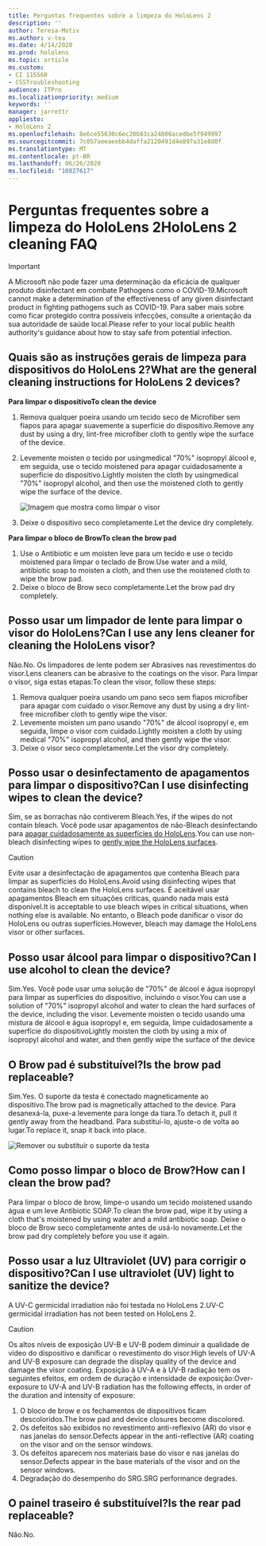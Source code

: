 ```yaml
---
title: Perguntas frequentes sobre a limpeza do HoloLens 2
description: ''
author: Teresa-Motiv
ms.author: v-tea
ms.date: 4/14/2020
ms.prod: hololens
ms.topic: article
ms.custom:
- CI 115560
- CSSTroubleshooting
audience: ITPro
ms.localizationpriority: medium
keywords: ''
manager: jarrettr
appliesto:
- HoloLens 2
ms.openlocfilehash: 8e6ce55630c6ec20b83ca24006acedbe5f949997
ms.sourcegitcommit: 7c057aeeaeebb4daffa2120491d4e897a31e8d0f
ms.translationtype: MT
ms.contentlocale: pt-BR
ms.lasthandoff: 06/26/2020
ms.locfileid: "10827617"
---
```

# <span data-ttu-id="c5bfe-102">Perguntas frequentes sobre a limpeza do HoloLens 2</span><span class="sxs-lookup"><span data-stu-id="c5bfe-102">HoloLens 2 cleaning FAQ</span></span>

> [!IMPORTANT]  
> <span data-ttu-id="c5bfe-103">A Microsoft não pode fazer uma determinação da eficácia de qualquer produto disinfectant em combate Pathogens como o COVID-19.</span><span class="sxs-lookup"><span data-stu-id="c5bfe-103">Microsoft cannot make a determination of the effectiveness of any given disinfectant product in fighting pathogens such as COVID-19.</span></span> <span data-ttu-id="c5bfe-104">Para saber mais sobre como ficar protegido contra possíveis infecções, consulte a orientação da sua autoridade de saúde local.</span><span class="sxs-lookup"><span data-stu-id="c5bfe-104">Please refer to your local public health authority's guidance about how to stay safe from potential infection.</span></span>  

## <span data-ttu-id="c5bfe-105">Quais são as instruções gerais de limpeza para dispositivos do HoloLens 2?</span><span class="sxs-lookup"><span data-stu-id="c5bfe-105">What are the general cleaning instructions for HoloLens 2 devices?</span></span>

**<span data-ttu-id="c5bfe-106">Para limpar o dispositivo</span><span class="sxs-lookup"><span data-stu-id="c5bfe-106">To clean the device</span></span>**

1. <span data-ttu-id="c5bfe-107">Remova qualquer poeira usando um tecido seco de Microfiber sem fiapos para apagar suavemente a superfície do dispositivo.</span><span class="sxs-lookup"><span data-stu-id="c5bfe-107">Remove any dust by using a dry, lint-free microfiber cloth to gently wipe the surface of the device.</span></span>
1. <span data-ttu-id="c5bfe-108">Levemente moisten o tecido por usingmedical "70%" isopropyl álcool e, em seguida, use o tecido moistened para apagar cuidadosamente a superfície do dispositivo.</span><span class="sxs-lookup"><span data-stu-id="c5bfe-108">Lightly moisten the cloth by usingmedical "70%" isopropyl alcohol, and then use the moistened cloth to gently wipe the surface of the device.</span></span>

   ![Imagem que mostra como limpar o visor](images/hololens-cleaning-visor.png)

1. <span data-ttu-id="c5bfe-110">Deixe o dispositivo seco completamente.</span><span class="sxs-lookup"><span data-stu-id="c5bfe-110">Let the device dry completely.</span></span>

**<span data-ttu-id="c5bfe-111">Para limpar o bloco de Brow</span><span class="sxs-lookup"><span data-stu-id="c5bfe-111">To clean the brow pad</span></span>**

1. <span data-ttu-id="c5bfe-112">Use o Antibiotic e um moisten leve para um tecido e use o tecido moistened para limpar o teclado de Brow.</span><span class="sxs-lookup"><span data-stu-id="c5bfe-112">Use water and a mild, antibiotic soap to moisten a cloth, and then use the moistened cloth to wipe the brow pad.</span></span>
1. <span data-ttu-id="c5bfe-113">Deixe o bloco de Brow seco completamente.</span><span class="sxs-lookup"><span data-stu-id="c5bfe-113">Let the brow pad dry completely.</span></span>

## <span data-ttu-id="c5bfe-114">Posso usar um limpador de lente para limpar o visor do HoloLens?</span><span class="sxs-lookup"><span data-stu-id="c5bfe-114">Can I use any lens cleaner for cleaning the HoloLens visor?</span></span>

<span data-ttu-id="c5bfe-115">Não.</span><span class="sxs-lookup"><span data-stu-id="c5bfe-115">No.</span></span> <span data-ttu-id="c5bfe-116">Os limpadores de lente podem ser Abrasives nas revestimentos do visor.</span><span class="sxs-lookup"><span data-stu-id="c5bfe-116">Lens cleaners can be abrasive to the coatings on the visor.</span></span> <span data-ttu-id="c5bfe-117">Para limpar o visor, siga estas etapas:</span><span class="sxs-lookup"><span data-stu-id="c5bfe-117">To clean the visor, follow these steps:</span></span>  

1. <span data-ttu-id="c5bfe-118">Remova qualquer poeira usando um pano seco sem fiapos microfiber para apagar com cuidado o visor.</span><span class="sxs-lookup"><span data-stu-id="c5bfe-118">Remove any dust by using a dry lint-free microfiber cloth to gently wipe the visor.</span></span>
1. <span data-ttu-id="c5bfe-119">Levemente moisten um pano usando "70%" de álcool isopropyl e, em seguida, limpe o visor com cuidado.</span><span class="sxs-lookup"><span data-stu-id="c5bfe-119">Lightly moisten a cloth by using medical "70%" isopropyl alcohol, and then gently wipe the visor.</span></span>
1. <span data-ttu-id="c5bfe-120">Deixe o visor seco completamente.</span><span class="sxs-lookup"><span data-stu-id="c5bfe-120">Let the visor dry completely.</span></span>

## <span data-ttu-id="c5bfe-121">Posso usar o desinfectamento de apagamentos para limpar o dispositivo?</span><span class="sxs-lookup"><span data-stu-id="c5bfe-121">Can I use disinfecting wipes to clean the device?</span></span>

<span data-ttu-id="c5bfe-122">Sim, se as borrachas não contiverem Bleach.</span><span class="sxs-lookup"><span data-stu-id="c5bfe-122">Yes, if the wipes do not contain bleach.</span></span> <span data-ttu-id="c5bfe-123">Você pode usar apagamentos de não-Bleach desinfectando para [apagar cuidadosamente as superfícies do HoloLens](#what-are-the-general-cleaning-instructions-for-hololens-2-devices).</span><span class="sxs-lookup"><span data-stu-id="c5bfe-123">You can use non-bleach disinfecting wipes to [gently wipe the HoloLens surfaces](#what-are-the-general-cleaning-instructions-for-hololens-2-devices).</span></span>  

> [!CAUTION]  
> <span data-ttu-id="c5bfe-124">Evite usar a desinfectação de apagamentos que contenha Bleach para limpar as superfícies do HoloLens.</span><span class="sxs-lookup"><span data-stu-id="c5bfe-124">Avoid using disinfecting wipes that contains bleach to clean the HoloLens surfaces.</span></span> <span data-ttu-id="c5bfe-125">É aceitável usar apagamentos Bleach em situações críticas, quando nada mais está disponível.</span><span class="sxs-lookup"><span data-stu-id="c5bfe-125">It is acceptable to use bleach wipes in critical situations, when nothing else is available.</span></span> <span data-ttu-id="c5bfe-126">No entanto, o Bleach pode danificar o visor do HoloLens ou outras superfícies.</span><span class="sxs-lookup"><span data-stu-id="c5bfe-126">However, bleach may damage the HoloLens visor or other surfaces.</span></span>

## <span data-ttu-id="c5bfe-127">Posso usar álcool para limpar o dispositivo?</span><span class="sxs-lookup"><span data-stu-id="c5bfe-127">Can I use alcohol to clean the device?</span></span>

<span data-ttu-id="c5bfe-128">Sim.</span><span class="sxs-lookup"><span data-stu-id="c5bfe-128">Yes.</span></span> <span data-ttu-id="c5bfe-129">Você pode usar uma solução de "70%" de álcool e água isopropyl para limpar as superfícies do dispositivo, incluindo o visor.</span><span class="sxs-lookup"><span data-stu-id="c5bfe-129">You can use a solution of "70%" isopropyl alcohol and water to clean the hard surfaces of the device, including the visor.</span></span> <span data-ttu-id="c5bfe-130">Levemente moisten o tecido usando uma mistura de álcool e água isopropyl e, em seguida, limpe cuidadosamente a superfície do dispositivo</span><span class="sxs-lookup"><span data-stu-id="c5bfe-130">Lightly moisten the cloth by using a mix of isopropyl alcohol and water, and then gently wipe the surface of the device</span></span>

## <span data-ttu-id="c5bfe-131">O Brow pad é substituível?</span><span class="sxs-lookup"><span data-stu-id="c5bfe-131">Is the brow pad replaceable?</span></span>

<span data-ttu-id="c5bfe-132">Sim.</span><span class="sxs-lookup"><span data-stu-id="c5bfe-132">Yes.</span></span> <span data-ttu-id="c5bfe-133">O suporte da testa é conectado magneticamente ao dispositivo.</span><span class="sxs-lookup"><span data-stu-id="c5bfe-133">The brow pad is magnetically attached to the device.</span></span> <span data-ttu-id="c5bfe-134">Para desanexá-la, puxe-a levemente para longe da tiara.</span><span class="sxs-lookup"><span data-stu-id="c5bfe-134">To detach it, pull it gently away from the headband.</span></span> <span data-ttu-id="c5bfe-135">Para substituí-lo, ajuste-o de volta ao lugar.</span><span class="sxs-lookup"><span data-stu-id="c5bfe-135">To replace it, snap it back into place.</span></span>

![Remover ou substituir o suporte da testa](images/hololens2-remove-browpad.png)

## <span data-ttu-id="c5bfe-137">Como posso limpar o bloco de Brow?</span><span class="sxs-lookup"><span data-stu-id="c5bfe-137">How can I clean the brow pad?</span></span>

<span data-ttu-id="c5bfe-138">Para limpar o bloco de brow, limpe-o usando um tecido moistened usando água e um leve Antibiotic SOAP.</span><span class="sxs-lookup"><span data-stu-id="c5bfe-138">To clean the brow pad, wipe it by using a cloth that's moistened by using water and a mild antibiotic soap.</span></span> <span data-ttu-id="c5bfe-139">Deixe o bloco de Brow seco completamente antes de usá-lo novamente.</span><span class="sxs-lookup"><span data-stu-id="c5bfe-139">Let the brow pad dry completely before you use it again.</span></span>

## <span data-ttu-id="c5bfe-140">Posso usar a luz Ultraviolet (UV) para corrigir o dispositivo?</span><span class="sxs-lookup"><span data-stu-id="c5bfe-140">Can I use ultraviolet (UV) light to sanitize the device?</span></span>

<span data-ttu-id="c5bfe-141">A UV-C germicidal irradiation não foi testada no HoloLens 2.</span><span class="sxs-lookup"><span data-stu-id="c5bfe-141">UV-C germicidal irradiation has not been tested on HoloLens 2.</span></span>

> [!CAUTION]  
> <span data-ttu-id="c5bfe-142">Os altos níveis de exposição UV-B e UV-B podem diminuir a qualidade de vídeo do dispositivo e danificar o revestimento do visor.</span><span class="sxs-lookup"><span data-stu-id="c5bfe-142">High levels of UV-A and UV-B exposure can degrade the display quality of the device and damage the visor coating.</span></span> <span data-ttu-id="c5bfe-143">Exposição à UV-A e à UV-B radiação tem os seguintes efeitos, em ordem de duração e intensidade de exposição:</span><span class="sxs-lookup"><span data-stu-id="c5bfe-143">Over-exposure to UV-A and UV-B radiation has the following effects, in order of the duration and intensity of exposure:</span></span>
>  
> 1. <span data-ttu-id="c5bfe-144">O bloco de brow e os fechamentos de dispositivos ficam descoloridos.</span><span class="sxs-lookup"><span data-stu-id="c5bfe-144">The brow pad and device closures become discolored.</span></span>
> 1. <span data-ttu-id="c5bfe-145">Os defeitos são exibidos no revestimento anti-reflexivo (AR) do visor e nas janelas do sensor.</span><span class="sxs-lookup"><span data-stu-id="c5bfe-145">Defects appear in the anti-reflective (AR) coating on the visor and on the sensor windows.</span></span>
> 1. <span data-ttu-id="c5bfe-146">Os defeitos aparecem nos materiais base do visor e nas janelas do sensor.</span><span class="sxs-lookup"><span data-stu-id="c5bfe-146">Defects appear in the base materials of the visor and on the sensor windows.</span></span>
> 1. <span data-ttu-id="c5bfe-147">Degradação do desempenho do SRG.</span><span class="sxs-lookup"><span data-stu-id="c5bfe-147">SRG performance degrades.</span></span>

## <span data-ttu-id="c5bfe-148">O painel traseiro é substituível?</span><span class="sxs-lookup"><span data-stu-id="c5bfe-148">Is the rear pad replaceable?</span></span>

<span data-ttu-id="c5bfe-149">Não.</span><span class="sxs-lookup"><span data-stu-id="c5bfe-149">No.</span></span>
